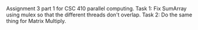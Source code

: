 Assignment 3 part 1 for CSC 410 parallel computing.
Task 1: Fix SumArray using mulex so that the different threads don't overlap.
Task 2: Do the same thing for Matrix Multiply.
